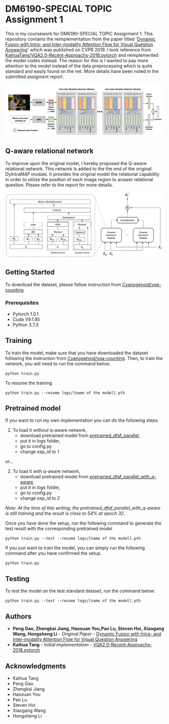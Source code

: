 # DM6190-SPECIAL TOPIC Assignment 1

This is my coursework for DM6190-SPECIAL TOPIC Assignment 1. This repository contains the reimplementation from the paper titled '[Dynamic Fusion with Intra- and Inter-modality Attention Flow for Visual Question Answering](https://arxiv.org/pdf/1812.05252.pdf)' which was published on CVPR 2019. I took reference from [KaihuaTang/VQA2.0-Recent-Approachs-2018.pytorch](https://github.com/KaihuaTang/VQA2.0-Recent-Approachs-2018.pytorch) and reimplemented the model codes instead. The reason for this is I wanted to pay more attention to the model instead of the data preprocessing which is quite standard and easily found on the net. More details have been noted in the submitted assigment report. 

<img src="images/figure_2_summary_model.PNG">

## Q-aware relational network

To improve upon the original model, I hereby proposed the Q-aware relational network. This network is added to the the end of the original DyIntraMAF module. It provides the original model the relational capability in order to utilize the position of each image region to answer relational question. Please refer to the report for more details.

<img src="images/Figure_6_Q-aware_geometric_module.png">

## Getting Started

To download the dataset, please follow instruction from [Cyanogenoid/vqa-counting](https://github.com/Cyanogenoid/vqa-counting/tree/master/vqa-v2).

### Prerequisites

* Pytorch 1.0.1
* Cuda V9.1.85
* Python 3.7.3

## Training

To train the model, make sure that you have downloaded the dataset following the instruction from [Cyanogenoid/vqa-counting](https://github.com/Cyanogenoid/vqa-counting/tree/master/vqa-v2). Then, to train the network, you will need to run the command below:


```
python train.py
```

To resume the training

```
python train.py --resume logs/[name of the model].pth
```

## Pretrained model

If you want to run my own implementation you can do the following steps.

1. To load it *without* q-aware network, 
    - download pretrained model from [pretrained_dfaf_parallel](https://drive.google.com/open?id=18SHsx9wmVQ38wvLWls6uAEYj7Gs2roBU), 
    - put it in *logs* folder, 
    - go to config.py
    - change *exp_id* to *1*

or...

2. To load it *with* q-aware network, 
    - download pretrained model from [pretrained_dfaf_parallel_with_q-aware](https://drive.google.com/open?id=11Eb6vCsuPplBupwaSWotZkO5hHim_nrl), 
    - put it in *logs* folder, 
    - go to config.py
    - change *exp_id* to *2*

*Note: At the time of this writing, the pretrained_dfaf_parallel_with_q-aware is still training and the result is close to 54% at epoch 32.*

Once you have done the setup, run the following command to generate the test result with the corresponding pretrained model

```
python train.py --test --resume logs/[name of the model].pth
```

If you just want to train the model, you can simply run the following command after you have confirmed the setup.

```
python train.py
```

## Testing

To test the model on the test standard dataset, run the command below:

```
python train.py --test --resume logs/[name of the model].pth
```


## Authors

* **Peng Gao, Zhengkai Jiang, Haoxuan You,Pan Lu, Steven Hoi, Xiaogang Wang, Hongsheng Li** - *Original Paper* - [Dynamic Fusion with Intra- and Inter-modality Attention
Flow for Visual Question Answering](https://arxiv.org/pdf/1812.05252.pdf)
* **Kaihua Tang** - *Initial implementation* - [VQA2.0-Recent-Approachs-2018.pytorch](https://github.com/KaihuaTang/VQA2.0-Recent-Approachs-2018.pytorch)

## Acknowledgments

* Kaihua Tang
* Peng Gao
* Zhengkai Jiang
* Haoxuan You
* Pan Lu
* Steven Hoi
* Xiaogang Wang
* Hongsheng Li